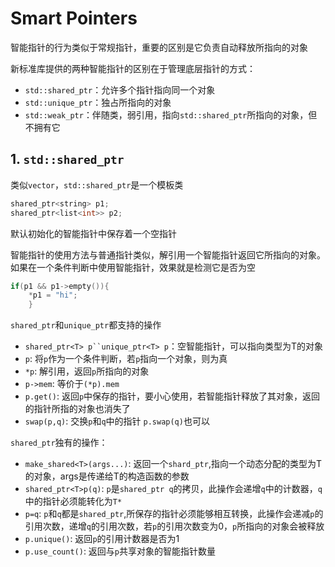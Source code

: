 # Smart Pointers

智能指针的行为类似于常规指针，重要的区别是它负责自动释放所指向的对象

新标准库提供的两种智能指针的区别在于管理底层指针的方式：
- `std::shared_ptr`：允许多个指针指向同一个对象
- `std::unique_ptr`：独占所指向的对象
- `std::weak_ptr`：伴随类，弱引用，指向`std::shared_ptr`所指向的对象，但不拥有它


## 1. `std::shared_ptr`

类似`vector`，`std::shared_ptr`是一个模板类
```cpp
shared_ptr<string> p1;
shared_ptr<list<int>> p2;
```

默认初始化的智能指针中保存着一个空指针

智能指针的使用方法与普通指针类似，解引用一个智能指针返回它所指向的对象。如果在一个条件判断中使用智能指针，效果就是检测它是否为空

```cpp
if(p1 && p1->empty()){
    *p1 = "hi";
    }

```

`shared_ptr`和`unique_ptr`都支持的操作

- `shared_ptr<T> p``unique_ptr<T> p`：空智能指针，可以指向类型为T的对象
- `p`: 将`p`作为一个条件判断，若`p`指向一个对象，则为真
- `*p`: 解引用，返回`p`所指向的对象
- `p->mem`: 等价于`(*p).mem`
- `p.get()`: 返回`p`中保存的指针，要小心使用，若智能指针释放了其对象，返回的指针所指的对象也消失了
- `swap(p,q)`: 交换`p`和`q`中的指针 `p.swap(q)`也可以

`shared_ptr`独有的操作：
- `make_shared<T>(args...)`: 返回一个`shard_ptr`,指向一个动态分配的类型为T的对象，args是传递给T的构造函数的参数
- `shared_ptr<T>p(q)`: `p`是`shared_ptr q`的拷贝，此操作会递增`q`中的计数器，`q`中的指针必须能转化为`T*`
- `p=q`: `p`和`q`都是`shared_ptr`,所保存的指针必须能够相互转换，此操作会递减`p`的引用次数，递增`q`的引用次数，若`p`的引用次数变为0，`p`所指向的对象会被释放
- `p.unique()`: 返回`p`的引用计数器是否为1
- `p.use_count()`: 返回与`p`共享对象的智能指针数量
